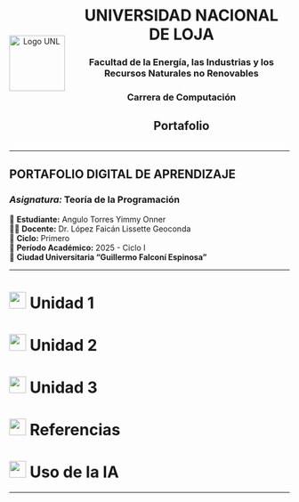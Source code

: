 <div align="center" style="display: flex; align-items: center; justify-content: center; gap: 15px;">

  <img src="https://github.com/user-attachments/assets/5bf46d3b-9cb3-432e-9d24-d464f54d1711" alt="Logo UNL" width="100" height="100" />

  <div style="text-align: center;">
    <h1>UNIVERSIDAD NACIONAL DE LOJA</h1>
    <h3>Facultad de la Energía, las Industrias y los Recursos Naturales no Renovables</h3>
    <h3>Carrera de Computación</h3>
    <h2>Portafolio</h2>
  </div>

</div>


---

## **PORTAFOLIO DIGITAL DE APRENDIZAJE**  
### *Asignatura:* Teoría de la Programación  

📘 **Estudiante:** Angulo Torres Yimmy Onner  
👩‍🏫 **Docente:** Dr. López Faicán Lissette Geoconda  
🏫 **Ciclo:** Primero  
📅 **Período Académico:** 2025 - Ciclo I  
📍 **Ciudad Universitaria “Guillermo Falconí Espinosa”**  

---
# <img src="https://img.icons8.com/fluency/48/book.png" width="30"/> Unidad 1

# <img src="https://img.icons8.com/fluency/48/laptop.png" width="30"/> Unidad 2

# <img src="https://img.icons8.com/fluency/48/brain.png" width="30"/> Unidad 3

# <img src="https://img.icons8.com/fluency/48/books.png" width="30"/> Referencias

# <img src="https://img.icons8.com/fluency/48/artificial-intelligence.png" width="30"/> Uso de la IA

</div>

---

